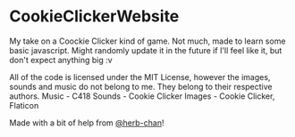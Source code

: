 # CookieClickerWebsite
My take on a Coockie Clicker kind of game. Not much, made to learn some basic javascript.
Might randomly update it in the future if I'll feel like it, but don't expect anything big :v

All of the code is licensed under the MIT License, however the images, sounds and music do not belong to me. They belong to their respective authors.
Music - C418
Sounds - Cookie Clicker
Images - Cookie Clicker, Flaticon

Made with a bit of help from [@herb-chan](https://github.com/herb-chan)!
